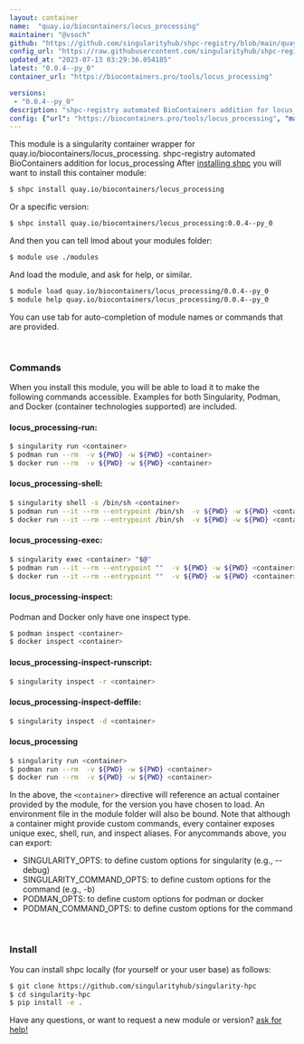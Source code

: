 ```yaml
---
layout: container
name:  "quay.io/biocontainers/locus_processing"
maintainer: "@vsoch"
github: "https://github.com/singularityhub/shpc-registry/blob/main/quay.io/biocontainers/locus_processing/container.yaml"
config_url: "https://raw.githubusercontent.com/singularityhub/shpc-registry/main/quay.io/biocontainers/locus_processing/container.yaml"
updated_at: "2023-07-13 03:29:36.054185"
latest: "0.0.4--py_0"
container_url: "https://biocontainers.pro/tools/locus_processing"

versions:
 - "0.0.4--py_0"
description: "shpc-registry automated BioContainers addition for locus_processing"
config: {"url": "https://biocontainers.pro/tools/locus_processing", "maintainer": "@vsoch", "description": "shpc-registry automated BioContainers addition for locus_processing", "latest": {"0.0.4--py_0": "sha256:36e8219003ce0a26ff8ef4e0b16c1feac4d76e2d5717ea63ff04efc9809a8832"}, "tags": {"0.0.4--py_0": "sha256:36e8219003ce0a26ff8ef4e0b16c1feac4d76e2d5717ea63ff04efc9809a8832"}, "docker": "quay.io/biocontainers/locus_processing"}
---
```


This module is a singularity container wrapper for quay.io/biocontainers/locus_processing.
shpc-registry automated BioContainers addition for locus_processing
After [installing shpc](#install) you will want to install this container module:


```bash
$ shpc install quay.io/biocontainers/locus_processing
```

Or a specific version:

```bash
$ shpc install quay.io/biocontainers/locus_processing:0.0.4--py_0
```

And then you can tell lmod about your modules folder:

```bash
$ module use ./modules
```

And load the module, and ask for help, or similar.

```bash
$ module load quay.io/biocontainers/locus_processing/0.0.4--py_0
$ module help quay.io/biocontainers/locus_processing/0.0.4--py_0
```

You can use tab for auto-completion of module names or commands that are provided.

<br>

### Commands

When you install this module, you will be able to load it to make the following commands accessible.
Examples for both Singularity, Podman, and Docker (container technologies supported) are included.

#### locus_processing-run:

```bash
$ singularity run <container>
$ podman run --rm  -v ${PWD} -w ${PWD} <container>
$ docker run --rm  -v ${PWD} -w ${PWD} <container>
```

#### locus_processing-shell:

```bash
$ singularity shell -s /bin/sh <container>
$ podman run --it --rm --entrypoint /bin/sh  -v ${PWD} -w ${PWD} <container>
$ docker run --it --rm --entrypoint /bin/sh  -v ${PWD} -w ${PWD} <container>
```

#### locus_processing-exec:

```bash
$ singularity exec <container> "$@"
$ podman run --it --rm --entrypoint ""  -v ${PWD} -w ${PWD} <container> "$@"
$ docker run --it --rm --entrypoint ""  -v ${PWD} -w ${PWD} <container> "$@"
```

#### locus_processing-inspect:

Podman and Docker only have one inspect type.

```bash
$ podman inspect <container>
$ docker inspect <container>
```

#### locus_processing-inspect-runscript:

```bash
$ singularity inspect -r <container>
```

#### locus_processing-inspect-deffile:

```bash
$ singularity inspect -d <container>
```



#### locus_processing

```bash
$ singularity run <container>
$ podman run --rm  -v ${PWD} -w ${PWD} <container>
$ docker run --rm  -v ${PWD} -w ${PWD} <container>
```


In the above, the `<container>` directive will reference an actual container provided
by the module, for the version you have chosen to load. An environment file in the
module folder will also be bound. Note that although a container
might provide custom commands, every container exposes unique exec, shell, run, and
inspect aliases. For anycommands above, you can export:

 - SINGULARITY_OPTS: to define custom options for singularity (e.g., --debug)
 - SINGULARITY_COMMAND_OPTS: to define custom options for the command (e.g., -b)
 - PODMAN_OPTS: to define custom options for podman or docker
 - PODMAN_COMMAND_OPTS: to define custom options for the command

<br>

### Install

You can install shpc locally (for yourself or your user base) as follows:

```bash
$ git clone https://github.com/singularityhub/singularity-hpc
$ cd singularity-hpc
$ pip install -e .
```

Have any questions, or want to request a new module or version? [ask for help!](https://github.com/singularityhub/singularity-hpc/issues)
